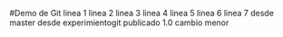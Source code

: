 #Demo de Git
linea 1
linea 2
linea 3
linea 4
linea 5
linea 6
linea 7
desde master
desde experimientogit
publicado 1.0
cambio menor
